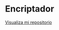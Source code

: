 # Encriptador

<a href="https://fernando-droidx.github.io/Encriptador/">Visualiza mi repositorio</a>

